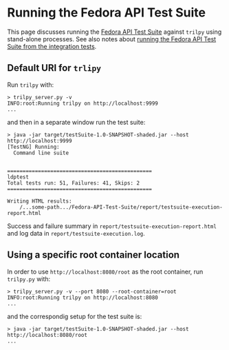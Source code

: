 # Running the Fedora API Test Suite

This page discusses running the [Fedora API Test Suite](https://github.com/fcrepo4-labs/Fedora-API-Test-Suite) against `trilpy` using stand-alone processes. See also notes about [running the Fedora API Test Suite from the integration tests](../README_secret.md#fedora-api-test-suite).

## Default URI for `trlipy`

Run `trilpy` with:

```
> trilpy_server.py -v
INFO:root:Running trilpy on http://localhost:9999
...
```

and then in a separate window run the test suite:

```
> java -jar target/testSuite-1.0-SNAPSHOT-shaded.jar --host http://localhost:9999
[TestNG] Running:
  Command line suite


===============================================
ldptest
Total tests run: 51, Failures: 41, Skips: 2
===============================================

Writing HTML results:
    /...some-path.../Fedora-API-Test-Suite/report/testsuite-execution-report.html
```

Success and failure summary in `report/testsuite-execution-report.html` and log data in `report/testsuite-execution.log`.

## Using a specific root container location

In order to use `http://localhost:8080/root` as the root container, run `trilpy.py` with:

```
> trilpy_server.py -v --port 8080 --root-container=root
INFO:root:Running trilpy on http://localhost:8080
...
```

and the correspondig setup for the test suite is:

```
> java -jar target/testSuite-1.0-SNAPSHOT-shaded.jar --host http://localhost:8080/root
...
```
